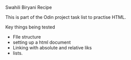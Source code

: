 Swahili Biryani Recipe 

This is part of the Odin project task list to practise HTML.

Key things being tested
- FIle structure
- setting up a html document
- Linking with absolute and relative liks
- lists.